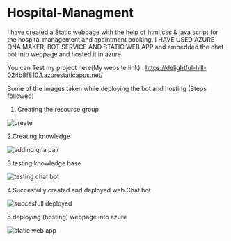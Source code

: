 # Hospital-Managment
I have created a Static webpage with the help of html,css & java script for the hospital management and apointment booking. I HAVE USED AZURE QNA MAKER, BOT SERVICE AND  STATIC WEB APP and embedded the chat bot into webpage and hosted it in azure.

You can Test my project here(My website link) : https://delightful-hill-024b8f810.1.azurestaticapps.net/


Some of the images taken while deploying the bot and hosting (Steps followed)

1. Creating the resource group


![create](https://user-images.githubusercontent.com/97170469/166455788-d0cd8d42-9023-43e0-a452-4093edc818ab.png)


2.Creating knowledge 


![adding qna pair](https://user-images.githubusercontent.com/97170469/166455834-51f1a7c2-3452-4bae-919e-2a98eceb8a70.png)


3.testing knowledge base


![testing chat bot](https://user-images.githubusercontent.com/97170469/166456018-19432037-a6af-4b69-86f6-88f3bf803b40.png)


4.Succesfully created and deployed web Chat bot


![succesfull deployed](https://user-images.githubusercontent.com/97170469/166456255-36d16c9d-3a8c-4122-ba2f-6f523cafa6d8.png)

5.deploying (hosting) webpage into azure


![static web app](https://user-images.githubusercontent.com/97170469/166456864-4c53aebe-8569-4112-9fd4-5b26a21bfed8.png)








